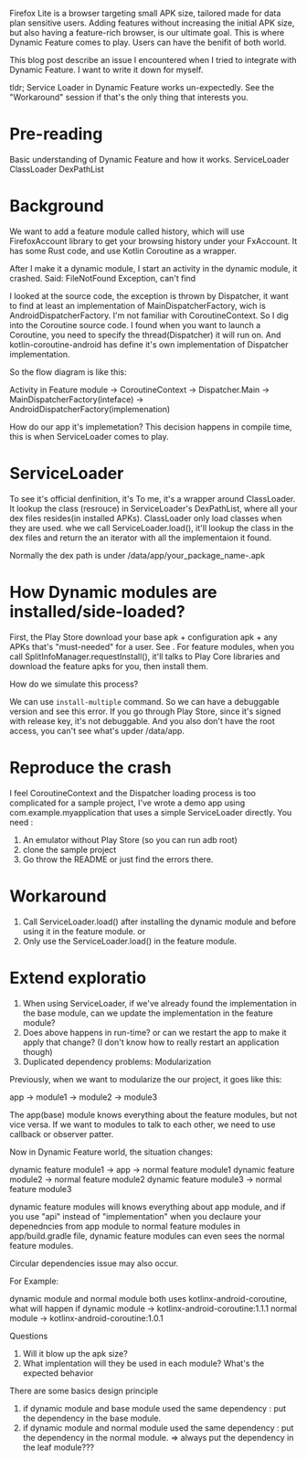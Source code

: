 Firefox Lite is a browser targeting small APK size, tailored made for data plan sensitive users.
Adding features without increasing the initial APK size, but also having a feature-rich browser, is our ultimate goal.
This is where Dynamic Feature comes to play. Users can have the benifit of both world.

This blog post describe an issue I encountered when I tried to integrate with Dynamic Feature. I want to write it down for myself.

tldr; Service Loader in Dynamic Feature works un-expectedly. See the "Workaround" session if that's the only thing that interests you.

# Pre-reading
Basic understanding of Dynamic Feature and how it works.
ServiceLoader
ClassLoader
DexPathList


# Background
We want to add a feature module called history, which will use FirefoxAccount library to get your browsing history under your FxAccount.
It has some Rust code, and use Kotlin Coroutine as a wrapper.

After I make it a dynamic module, I start an activity in the dynamic module, it crashed. Said: FileNotFound Exception, can't find

I looked at the source code, the exception is thrown by Dispatcher, it want to find at least an implementation of MainDispatcherFactory, wich is AndroidDispatcherFactory. I'm not familiar with CoroutineContext. So I dig into the Coroutine source code. I found when you want to launch a Coroutine, you need to specify the thread(Dispatcher) it will run on. And kotlin-coroutine-android has define it's own implementation of Dispatcher implementation.

So the flow diagram is like this:

Activity in Feature module -> CoroutineContext -> Dispatcher.Main -> MainDispatcherFactory(inteface) -> AndroidDispatcherFactory(implemenation)

How do our app it's implemetation?
This decision happens in compile time, this is when ServiceLoader comes to play.


# ServiceLoader
To see it's official denfinition, it's <link>
To me, it's a wrapper around ClassLoader. It lookup the class (resrouce) in ServiceLoader's DexPathList, where all your dex files resides(in installed APKs). ClassLoader only load classes when they are used. whe we call ServiceLoader.load(), it'll lookup the class in the dex files and return the an iterator with all the implementaion it found.

Normally the dex path is under /data/app/your_package_name-<some number>.apk


# How Dynamic modules are installed/side-loaded?
First, the Play Store download your base apk + configuration apk + any APKs that's "must-needed" for a user. 
See <Play Document>.
For feature modules, when you call SplitInfoManager.requestInstall(), it'll talks to Play Core libraries and download the feature apks for you, then install them.

How do we simulate this process?

We can use `install-multiple` command. So we can have a debuggable version and see this error.
If you go through Play Store, since it's signed with release key, it's not debuggable. And you also don't have the root access, you can't see what's upder /data/app.


# Reproduce the crash
I feel CoroutineContext and the Dispatcher loading process is too complicated for a sample project, I've wrote a demo app using com.example.myapplication
that uses a simple ServiceLoader directly.
You need : 
1. An emulator without Play Store (so you can run adb root)
2. clone the sample project
3. Go throw the README or just find the errors there.



# Workaround
1. Call ServiceLoader.load() after installing the dynamic module and before using it in the feature module. or
2. Only use the ServiceLoader.load() in the feature module.

# Extend exploratio

1. When using ServiceLoader, if we've already found the implementation in the base module, can we update the implementation in the feature module?
2. Does above happens in run-time? or can we restart the app to make it apply that change? (I don't know how to really restart an application though)
3. Duplicated dependency problems: Modularization

Previously, when we want to modularize the our project, it goes like this:

app -> module1
    -> module2
    -> module3

The app(base) module knows everything about the feature modules, but not vice versa.
If we want to modules to talk to each other, we need to use callback or observer patter.

Now in Dynamic Feature world, the situation changes:

dynamic feature module1 -> app -> normal feature module1
dynamic feature module2        -> normal feature module2
dynamic feature module3        -> normal feature module3


dynamic feature modules will knows everything about app module, and if you use "api" instead of "implementation" when you declaure your depenedncies from app module to normal feature modules in app/build.gradle file, dynamic feature modules can even sees the normal feature modules.

Circular dependencies issue may also occur.

For Example:

dynamic module and normal module both uses kotlinx-android-coroutine, what will happen if 
dynamic module -> kotlinx-android-coroutine:1.1.1
normal module -> kotlinx-android-coroutine:1.0.1

Questions
1. Will it blow up the apk size?
2. What implentation will they be used in each module? What's the expected behavior


There are some basics design principle
1. if dynamic module and base module used the same dependency : put the dependency in the base module.
2. if dynamic module and normal module used the same dependency : put the dependency in the normal module.
=> always put the dependency in the leaf module???

